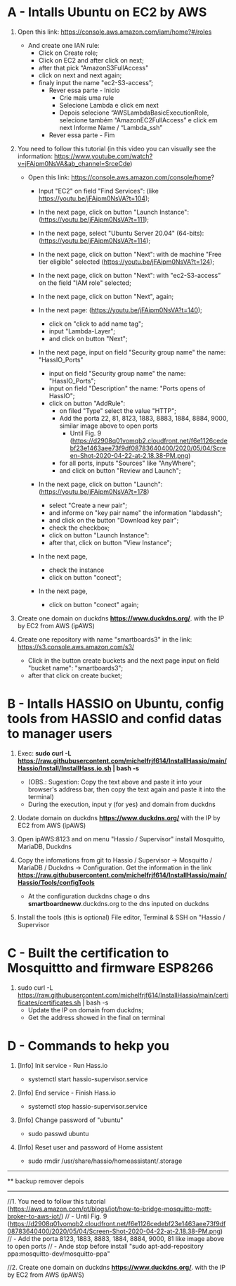 # A - Intalls Ubuntu on EC2 by AWS
1. Open this link: https://console.aws.amazon.com/iam/home?#/roles
   - And create one IAN rule:
      - Click on Create role;
      - Click on EC2 and after click on next;
      - after that pick “AmazonS3FullAccess"
      - click on next and next again;
      - finaly input the name "ec2-S3-access”;
         - Rever essa parte - Inicio
            - Crie mais uma rule 
            - Selecione Lambda e click em next
            - Depois selecione “AWSLambdaBasicExecutionRole, selecione também “AmazonEC2FullAccess” e click em next Informe Name / “Lambda_ssh”
         - Rever essa parte - Fim

2. You need to follow this tutorial (in this video you can visually see the information: https://www.youtube.com/watch?v=jFAipm0NsVA&ab_channel=SrceCde)
   - Open this link: https://console.aws.amazon.com/console/home?
      - Input "EC2" on field "Find Services": (like https://youtu.be/jFAipm0NsVA?t=104);
      - In the next page, click on button "Launch Instance": (https://youtu.be/jFAipm0NsVA?t=111);
      - In the next page, select "Ubuntu Server 20.04" (64-bits): (https://youtu.be/jFAipm0NsVA?t=114);
      - In the next page, click on button "Next": with de machine "Free tier eligible" selected (https://youtu.be/jFAipm0NsVA?t=124);
      - In the next page, click on button "Next": with "ec2-S3-access” on the field "IAM role" selected;
      - In the next page, click on button "Next", again;
      - In the next page: (https://youtu.be/jFAipm0NsVA?t=140);
         - click on "click to add name tag";
         - input "Lambda-Layer";
         - and click on button "Next";
      - In the next page, input on field "Security group name" the name: "HassIO_Ports"
         - input on field "Security group name" the name: "HassIO_Ports";
         - input on field "Description" the name: "Ports opens of HassIO";
         - click on button "AddRule":
            - on filed "Type" select the value "HTTP";
            - Add the porta 22, 81, 8123, 1883, 8883, 1884, 8884, 9000, similar image above to open ports
               - Until Fig. 9 (https://d2908q01vomqb2.cloudfront.net/f6e1126cedebf23e1463aee73f9df08783640400/2020/05/04/Screen-Shot-2020-04-22-at-2.18.38-PM.png)
            - for all ports, inputs "Sources" like "AnyWhere";
            - and click on button "Review and Launch";
         
      - In the next page, click on button "Launch": (https://youtu.be/jFAipm0NsVA?t=178)
         - select "Create a new pair";
         - and informe on "key pair name" the information "labdassh";
         - and click on the button "Download key pair";
         - check the checkbox;
         - click on button "Launch Instance":
         - after that, click on button "View Instance";
      - In the next page, 
        - check the instance 
        - click on button "conect";
      - In the next page, 
        - click on button "conect" again;

3. Create one domain on duckdns **https://www.duckdns.org/**. with the IP by EC2 from AWS (ipAWS)

4. Create one repository with name "smartboards3" in the link: https://s3.console.aws.amazon.com/s3/
   - Click in the button create buckets and the next page input on field "bucket name": "smartboards3";
   - after that click on create bucket;


# B - Intalls HASSIO on Ubuntu, config tools from HASSIO and confid datas to manager users

1. Exec: **sudo curl -L https://raw.githubusercontent.com/michelfrjf614/InstallHassio/main/Hassio/Install/InstallHass.io.sh | bash -s**
   - (OBS.: Sugestion: Copy the text above and paste it into your browser's address bar, then copy the text again and paste it into the terminal)
   - During the execution, input y (for yes) and domain from duckdns

2. Uodate domain on duckdns **https://www.duckdns.org/** with the IP by EC2 from AWS (ipAWS)

3. Open ipAWS:8123 and on menu "Hassio / Supervisor" install Mosquitto, MariaDB, Duckdns

4. Copy the infomations from git to Hassio / Supervisor -> Mosquitto / MariaDB / Duckdns -> Configuration. Get the information in the link **https://raw.githubusercontent.com/michelfrjf614/InstallHassio/main/Hassio/Tools/configTools** 
   - At the configuration duckdns chage o dns **smartboardneww**.duckdns.org to the dns inputed on duckdns


5. Install the tools (this is optional) File editor, Terminal & SSH on "Hassio / Supervisor


# C - Built the certification to Mosquittto and firmware ESP8266

1. sudo curl -L https://raw.githubusercontent.com/michelfrjf614/InstallHassio/main/certificates/certificates.sh | bash -s
   - Update the IP on domain from duckdns;
   - Get the address showed in the final on terminal 

# D - Commands to hekp you

1. [Info] Init service - Run Hass.io
   - systemctl start hassio-supervisor.service

2. [Info] End service -  Finish Hass.io
   - systemctl stop hassio-supervisor.service

3. [Info] Change password of "ubuntu"
   - sudo passwd ubuntu

4. [Info] Reset user and password of Home assistent
   - sudo rmdir /usr/share/hassio/homeassistant/.storage 








*****************************************
** backup remover depois 
*****************************************
//1. You need to follow this tutorial (https://aws.amazon.com/pt/blogs/iot/how-to-bridge-mosquitto-mqtt-broker-to-aws-iot/)
//   - Until Fig. 9 (https://d2908q01vomqb2.cloudfront.net/f6e1126cedebf23e1463aee73f9df08783640400/2020/05/04/Screen-Shot-2020-04-22-at-2.18.38-PM.png)
//     - Add the porta 8123, 1883, 8883, 1884, 8884, 9000, 81 like image above to open ports
//   - Ande stop before install "sudo apt-add-repository ppa:mosquitto-dev/mosquitto-ppa"

//2. Create one domain on duckdns **https://www.duckdns.org/**. with the IP by EC2 from AWS (ipAWS)
